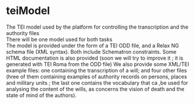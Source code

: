 # teiModel

The TEI model used by the platform for controlling the transcription and the authority files  
There will be one model used for both tasks  
The model is provided under the form of a TEI ODD file, and a Relax NG schema file (XML syntax). Both include Schematron constraints.
Some HTML documentation is also provided (soon we will try to improve it ; it is generated with TEI Roma from the ODD file)
We also provide some XML/TEI example files: one containing the transcription of a will; and four other files (hree of them containing examples of authority records on persons, places and military units ; the last one contains the vocabulary that ca ,be used for analysing the content of the wills, as concerns the vision of death and the state of mind of the authors).   
